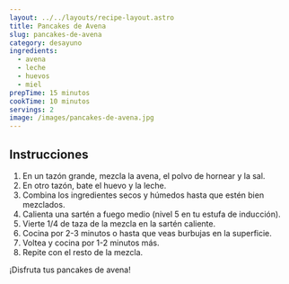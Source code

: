 ```yaml
---
layout: ../../layouts/recipe-layout.astro
title: Pancakes de Avena
slug: pancakes-de-avena
category: desayuno
ingredients:
  - avena
  - leche
  - huevos
  - miel
prepTime: 15 minutos
cookTime: 10 minutos
servings: 2
image: /images/pancakes-de-avena.jpg
---
```


## Instrucciones

1. En un tazón grande, mezcla la avena, el polvo de hornear y la sal.
2. En otro tazón, bate el huevo y la leche.
3. Combina los ingredientes secos y húmedos hasta que estén bien mezclados.
4. Calienta una sartén a fuego medio (nivel 5 en tu estufa de inducción).
5. Vierte 1/4 de taza de la mezcla en la sartén caliente.
6. Cocina por 2-3 minutos o hasta que veas burbujas en la superficie.
7. Voltea y cocina por 1-2 minutos más.
8. Repite con el resto de la mezcla.

¡Disfruta tus pancakes de avena!
